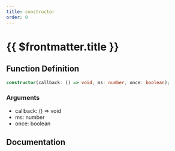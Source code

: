 ```yaml
---
title: constructor
order: 0
---
```


# {{ $frontmatter.title }}

## Function Definition

```ts
constructor(callback: () => void, ms: number, once: boolean);
```

### Arguments

* callback: () => void
* ms: number
* once: boolean

## Documentation

<!--@include: ./parts/constructor.md-->
